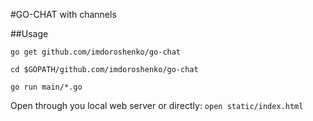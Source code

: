 #GO-CHAT with channels

##Usage

```go get github.com/imdoroshenko/go-chat```

```cd $GOPATH/github.com/imdoroshenko/go-chat```

```go run main/*.go```

Open through you local web server or directly:
```open static/index.html```


